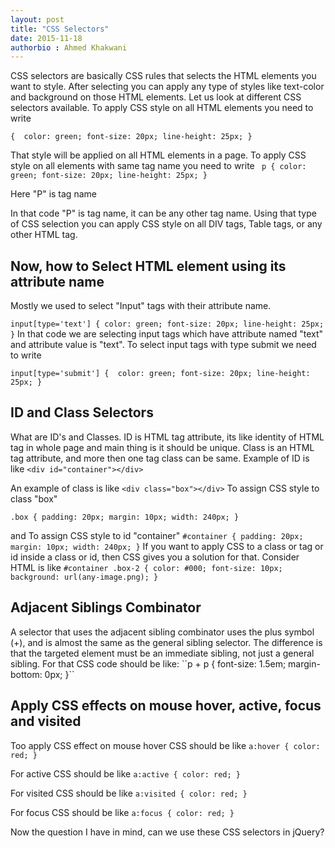 ```yaml
---
layout: post
title: "CSS Selectors"
date: 2015-11-18
authorbio : Ahmed Khakwani
---
```


CSS selectors are basically CSS rules that selects the HTML elements you want to style. After selecting you can apply any type of styles like text-color and background on those HTML elements. Let us look at different CSS selectors available.
To apply CSS style on all HTML elements you need to write

``{ 
color: green;
font-size: 20px;
line-height: 25px;
}``

That style will be applied on all HTML elements in a page. To apply CSS style on all elements with same tag name you need to write 
`` p {
color: green;
font-size: 20px;
line-height: 25px;
}``

Here "P" is tag name 

In that code "P" is tag name, it can be any other tag name. Using that type of CSS selection you can apply CSS style on all DIV tags, Table tags, or any other HTML tag.
<h2> Now, how to Select HTML element using its attribute name </h2> 

Mostly we used to select "Input" tags with their attribute name.

 
``input[type='text'] {
   	color: green;
font-size: 20px;
line-height: 25px;
}``
In that code we are selecting input tags which have attribute named "text" and attribute value is "text". To select input tags with type submit we need to write

``input[type='submit'] { 
color: green;
font-size: 20px;
line-height: 25px;
}``

<h2> ID and Class Selectors </h2>

What are ID's and Classes. ID is HTML tag attribute, its like identity of HTML tag in whole page and main thing is it should be unique. Class is an HTML tag attribute, and more then one tag class can be same. Example of ID is like 
``<div id="container"></div> ``

An example of class is like 
``<div class="box"></div>``
To assign CSS style to class "box" 

``.box {
   	padding: 20px;
 	margin: 10px;
	width: 240px;
	}``
	
and To assign CSS style to id "container"
``#container {
   	padding: 20px;
   	margin: 10px;
   	width: 240px;
	}``
If you want to apply CSS to a class or tag or id inside a class or id, then CSS gives you a solution for that. Consider HTML is like 
``#container .box-2 {
	color: #000;
	font-size: 10px;
	background: url(any-image.png);
	}``
	
<h2> Adjacent Siblings Combinator </h2>
A selector that uses the adjacent sibling combinator uses the plus symbol (+), and is almost the same as the general sibling selector. The difference is that the targeted element must be an immediate sibling, not just a general sibling. For that  CSS code should be like: 
``p + p {
   font-size: 1.5em;
   margin-bottom: 0px;
}``

<h2> Apply CSS effects on mouse hover, active, focus and visited </h2>

Too apply CSS effect on mouse hover CSS should be like 
``a:hover {
	color: red;
	}``
	
For active CSS should be like
``a:active {
	color: red;
	}``
	
For visited CSS should be like 
``a:visited {
	color: red;
	}``	

For focus CSS should be like
``a:focus {
	color: red;
	}``
	
Now the question I have in mind, can we use these CSS selectors in jQuery? 
